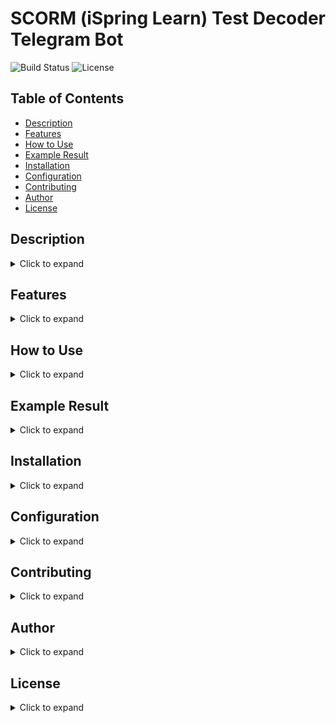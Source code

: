 # SCORM (iSpring Learn) Test Decoder Telegram Bot

![Build Status](https://img.shields.io/github/actions/workflow/status/Radio125/SCORM-Test-Decoder-Telegram-Bot/ci.yml?branch=main)
![License](https://img.shields.io/github/license/Radio125/SCORM-Test-Decoder-Telegram-Bot)

## Table of Contents
- [Description](#description)
- [Features](#features)
- [How to Use](#how-to-use)
- [Example Result](#example-result)
- [Installation](#installation)
- [Configuration](#configuration)
- [Contributing](#contributing)
- [Author](#author)
- [License](#license)

## Description
<details>
  <summary>Click to expand</summary>
  <p>The <strong>SCORM Test Decoder Telegram Bot</strong> is designed to facilitate the extraction and decoding of SCORM (Sharable Content Object Reference Model) test questions and answers from JSON files. It supports SCORM versions 1.2 and 2004, making it a versatile tool for analyzing test data.</p>
</details>

## Features
<details>
  <summary>Click to expand</summary>
  <ul>
    <li><strong>Upload and Decode SCORM Files</strong>: Users can upload <code>data-1.json</code> files containing encrypted SCORM test questions. The bot decrypts the data and provides a readable output.</li>
    <li><strong>SCORM Test Parsing</strong>: The bot automatically identifies the type of each question and provides the correct answers.</li>
    <li><strong>Real-Time Responses</strong>: Provides immediate feedback by decoding and displaying test content upon file upload.</li>
    <li><strong>Comprehensive Overview</strong>: Displays all test questions and answers in a single window for quick review.</li>
  </ul>
</details>

## How to Use
<details>
  <summary>Click to expand</summary>
  <ol>
    <li><strong>Start the Bot</strong>: Add the bot to your Telegram contacts and start a chat.</li>
    <li><strong>Upload SCORM JSON File</strong>: Send the <code>data-1.json</code> file containing SCORM test data to the bot.</li>
    <li><strong>Receive Decoded Content</strong>: The bot processes the file and returns the decoded questions and answers in a readable format.</li>
  </ol>
</details>

## Example Result
<details>
  <summary>Click to expand</summary>
  <p><strong>Question</strong>: Match the pairs as they should be:</p>
  <ul>
    <li><strong>Type</strong>: Matching</li>
    <li><strong>Answers</strong>:
      <ul>
        <li>🔗 Pair 1 part 1 -> Pair 1 part 2</li>
        <li>🔗 Pair 2 part 1 -> Pair 2 part 2</li>
        <li>🔗 Pair 3 part 1 -> Pair 3 part 2</li>
      </ul>
    </li>
  </ul>
  <p><strong>Question</strong>: How many blue hairs does Harry Potter have?</p>
  <ul>
    <li><strong>Type</strong>: Multiple Choice</li>
    <li><strong>Answers</strong>:
      <ul>
        <li>❌ A hundred million</li>
        <li>❌ None</li>
        <li>✅ Twenty-five</li>
        <li>❌ Fifty-four</li>
      </ul>
    </li>
  </ul>
  <p><strong>Question</strong>: Enter the answer to your question from me, how much does a kilo of raisins cost in raisins?</p>
  <ul>
    <li><strong>Type</strong>: Text Input</li>
  </ul>
  <p><strong>Question</strong>: What is the sequence of notes?</p>
  <ul>
    <li><strong>Type</strong>: Sequencing</li>
    <li><strong>Answers</strong>:
      <ul>
        <li>1️⃣ Do</li>
        <li>2️⃣ Re</li>
        <li>3️⃣ Mi</li>
        <li>4️⃣ Fa</li>
        <li>5️⃣ So</li>
        <li>6️⃣ La</li>
        <li>7️⃣ Ti</li>
      </ul>
    </li>
  </ul>
  <p><strong>Question</strong>: There are 2 correct answers, try to guess which options are correct:</p>
  <ul>
    <li><strong>Type</strong>: Multiple Response</li>
    <li><strong>Answers</strong>:
      <ul>
        <li>✅ Second option</li>
        <li>✅ Option one</li>
        <li>❌ This is the third option</li>
        <li>❌ And here is the fourth option</li>
      </ul>
    </li>
  </ul>
</details>

## Installation
<details>
  <summary>Click to expand</summary>
  <ol>
    <li><strong>Clone the Repository</strong>:
      <button onclick="copyToClipboard('git clone https://github.com/Radio125/SCORM-Test-Decoder-Telegram-Bot.git')">Copy command</button>
      <pre><code>git clone https://github.com/Radio125/SCORM-Test-Decoder-Telegram-Bot.git</code></pre>
    </li>
    <li><strong>Navigate to the Directory</strong>:
      <button onclick="copyToClipboard('cd SCORM-Test-Decoder-Telegram-Bot')">Copy command</button>
      <pre><code>cd SCORM-Test-Decoder-Telegram-Bot</code></pre>
    </li>
    <li><strong>Create a Virtual Environment (optional but recommended)</strong>:
      <button onclick="copyToClipboard('python -m venv venv')">Copy command</button>
      <pre><code>python -m venv venv</code></pre>
    </li>
    <li><strong>Activate the Virtual Environment</strong>:
      <ul>
        <li><strong>Windows</strong>:
          <button onclick="copyToClipboard('venv\\Scripts\\activate')">Copy command</button>
          <pre><code>venv\Scripts\activate</code></pre>
        </li>
        <li><strong>macOS/Linux</strong>:
          <button onclick="copyToClipboard('source venv/bin/activate')">Copy command</button>
          <pre><code>source venv/bin/activate</code></pre>
        </li>
      </ul>
    </li>
    <li><strong>Install Dependencies</strong>:
      <button onclick="copyToClipboard('pip install -r requirements.txt')">Copy command</button>
      <pre><code>pip install -r requirements.txt</code></pre>
    </li>
    <li><strong>Run the Bot</strong>:
      <button onclick="copyToClipboard('python bot.py')">Copy command</button>
      <pre><code>python bot.py</code></pre>
    </li>
  </ol>
</details>

## Configuration
<details>
  <summary>Click to expand</summary>
  <p><strong>Bot Token</strong>: Replace the placeholder token in the <code>config.py</code> file with your actual Telegram Bot API token.</p>
  <p><strong>SCORM Files</strong>: Ensure SCORM JSON files are properly formatted for the bot to decode and process them effectively.</p>
</details>

## Contributing
<details>
  <summary>Click to expand</summary>
  <p>If you would like to contribute to the development of this bot, please feel free to fork the repository and submit pull requests. Any suggestions or bug reports are also welcome via GitHub issues.</p>
</details>

## Author
<details>
  <summary>Click to expand</summary>
  <p>Created by Radio125. Feel free to download, distribute, and modify the code. A simple like is enough!</p>
</details>

## License
<details>
  <summary>Click to expand</summary>
  <p>This project is licensed under the MIT License - see the LICENSE file for details.</p>
</details>

<script>
function copyToClipboard(text) {
  navigator.clipboard.writeText(text).then(function() {
    console.log('Text copied to clipboard');
  }).catch(function(error) {
    console.error('Unable to copy text: ', error);
  });
}
</script>

